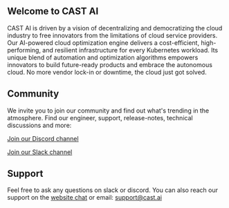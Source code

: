 ## Welcome to CAST AI

CAST AI is driven by a vision of decentralizing and democratizing the cloud industry to free innovators from the limitations of cloud service providers. Our AI-powered cloud optimization engine delivers a cost-efficient, high-performing, and resilient infrastructure for every Kubernetes workload. Its unique blend of automation and optimization algorithms empowers innovators to build future-ready products and embrace the autonomous cloud. No more vendor lock-in or downtime, the cloud just got solved.


## Community

We invite you to join our community and find out what's trending in the atmosphere. Find our engineer, support, release-notes, technical discussions and more:

[Join our Discord channel](https://discord.gg/4sFCFVJ)

[Join our Slack channel](https://join.slack.com/t/castai-community/shared_invite/zt-i8fcn2xi-sM_iONKn35NmYR2E3dtfng)

## Support

Feel free to ask any questions on slack or discord. You can also reach our support on the [website chat](https://cast.ai/) or email: support@cast.ai
